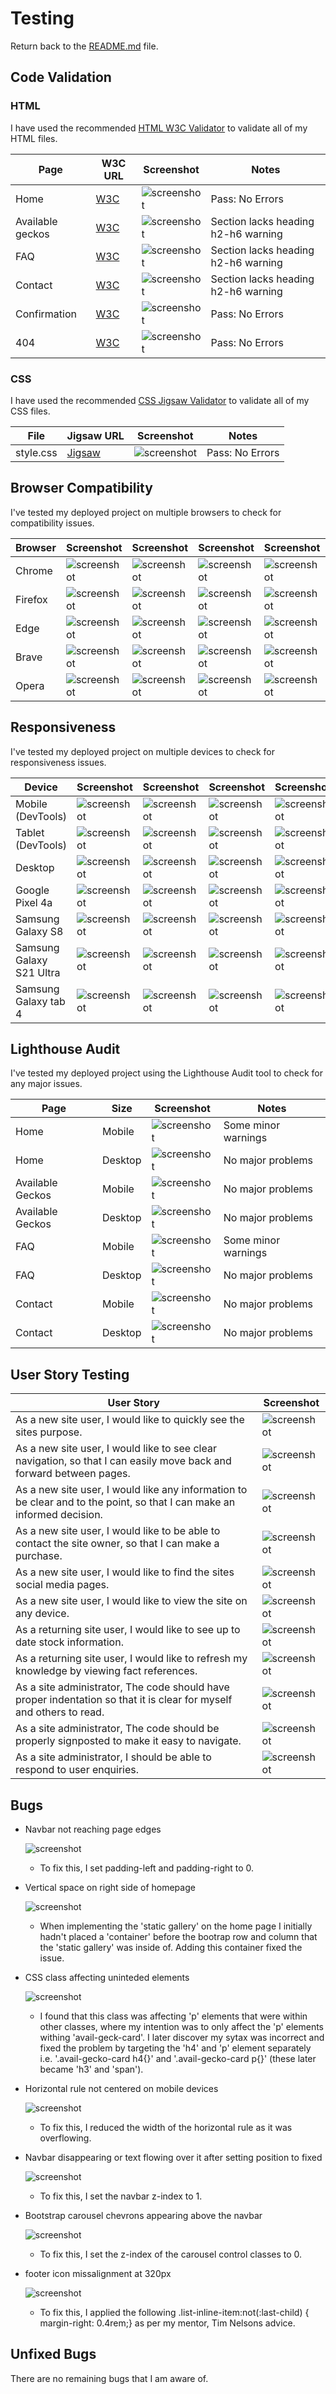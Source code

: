 # Testing

Return back to the [README.md](README.md) file.

## Code Validation

### HTML

I have used the recommended [HTML W3C Validator](https://validator.w3.org) to validate all of my HTML files.

| Page     | W3C URL                                                                                                     | Screenshot                                              | Notes                               |
| -------- | ----------------------------------------------------------------------------------------------------------- | ------------------------------------------------------- | ----------------------------------- |
| Home     | [W3C](https://validator.w3.org/nu/?doc=https://dougyb83.github.io/Lunas-Leopard-Geckos/index.html)   | ![screenshot](documentation/testing/html-validation-home.png)     | Pass: No Errors  |
| Available geckos  | [W3C](https://validator.w3.org/nu/?doc=https://dougyb83.github.io/Lunas-Leopard-Geckos/available-geckos.html) | ![screenshot](documentation/testing/html-validation-available-geckos.png)  | Section lacks heading h2-h6 warning            |
| FAQ     | [W3C](https://validator.w3.org/nu/?doc=https://dougyb83.github.io/Lunas-Leopard-Geckos/faq.html)    | ![screenshot](documentation/testing/html-validation-faq.png)     | Section lacks heading h2-h6 warning                     |
| Contact | [W3C](https://validator.w3.org/nu/?doc=https://dougyb83.github.io/Lunas-Leopard-Geckos/contact.html)   | ![screenshot](documentation/testing/html-validation-contact.png) | Section lacks heading h2-h6 warning      |
| Confirmation |[W3C](https://validator.w3.org/nu/?doc=https://dougyb83.github.io/Lunas-Leopard-Geckos/confirmation.html)    | ![screenshot](documentation/testing/html-validation-confirmation.png) | Pass: No Errors                     |
| 404        | [W3C](https://validator.w3.org/nu/?doc=https://dougyb83.github.io/Lunas-Leopard-Geckos/404.html)  | ![screenshot](documentation/testing/html-validation-404.png) | Pass: No Errors |

### CSS

I have used the recommended [CSS Jigsaw Validator](https://jigsaw.w3.org/css-validator) to validate all of my CSS files.


| File         | Jigsaw URL                                                                                                       | Screenshot                                             | Notes                              |
| ------------ | ---------------------------------------------------------------------------------------------------------------- | ------------------------------------------------------ | ---------------------------------- |
| style.css    | [Jigsaw](https://jigsaw.w3.org/css-validator/validator?uri=https%3A%2F%2Fdougyb83.github.io%2FLunas-Leopard-Geckos) | ![screenshot](documentation/testing/css-validation-style.png)    | Pass: No Errors                    |


## Browser Compatibility

I've tested my deployed project on multiple browsers to check for compatibility issues.

| Browser           | Screenshot                                     | Screenshot                                     | Screenshot                                     | Screenshot                                     | Notes                                |
| ----------------- | ---------------------------------------------- | ---------------------------------------------- | ---------------------------------------------- | ---------------------------------------------- | ------------------------------------ |
| Chrome            | ![screenshot](documentation/testing/browser-chrome.png)  | ![screenshot](documentation/testing/browser-chrome-avail.png)  | ![screenshot](documentation/testing/browser-chrome-faq.png)  | ![screenshot](documentation/testing/browser-chrome-contact.png)  | Works as expected                    |
| Firefox           | ![screenshot](documentation/testing/browser-firefox.png)  | ![screenshot](documentation/testing/browser-firefox-avail.png)  | ![screenshot](documentation/testing/browser-firefox-faq.png)  | ![screenshot](documentation/testing/browser-firefox-contact.png)  | Works as expected                    |
| Edge              | ![screenshot](documentation/testing/browser-edge.png)  | ![screenshot](documentation/testing/browser-edge-avail.png)  | ![screenshot](documentation/testing/browser-edge-faq.png)  | ![screenshot](documentation/testing/browser-edge-contact.png)  | Works as expected                    |
| Brave             | ![screenshot](documentation/testing/browser-brave.png)  | ![screenshot](documentation/testing/browser-brave-avail.png)  | ![screenshot](documentation/testing/browser-brave-faq.png)  | ![screenshot](documentation/testing/browser-brave-contact.png)  | Works as expected                    |
| Opera             | ![screenshot](documentation/testing/browser-opera.png)  | ![screenshot](documentation/testing/browser-opera-avail.png)  | ![screenshot](documentation/testing/browser-opera-faq.png)  | ![screenshot](documentation/testing/browser-opera-contact.png)  | Works as expected                    |

## Responsiveness

I've tested my deployed project on multiple devices to check for responsiveness issues.

| Device             | Screenshot                                        | Screenshot                                        | Screenshot                                        | Screenshot                                        | Notes                               |
| ------------------ | ------------------------------------------------- | ------------------------------------------------- | ------------------------------------------------- | ------------------------------------------------- | ----------------------------------- |
| Mobile (DevTools)  | ![screenshot](documentation/testing/responsive-mobile-dev-home.png)  | ![screenshot](documentation/testing/responsive-mobile-dev-avail.png)  |![screenshot](documentation/testing/responsive-mobile-dev-faq.png)  |![screenshot](documentation/testing/responsive-mobile-dev-contact.png)  |Works as expected                   |
| Tablet (DevTools)  | ![screenshot](documentation/testing/responsive-tablet-dev-home.png)  | ![screenshot](documentation/testing/responsive-tablet-dev-avail.png)  |![screenshot](documentation/testing/responsive-tablet-dev-faq.png)  |![screenshot](documentation/testing/responsive-tablet-dev-contact.png)  |Works as expected                   |
| Desktop            | ![screenshot](documentation/testing/responsive-desktop-home.png) | ![screenshot](documentation/testing/responsive-desktop-avail.png)  |![screenshot](documentation/testing/responsive-desktop-faq.png)  |![screenshot](documentation/testing/responsive-desktop-contact.png)  |Works as expected                |
| Google Pixel 4a | ![screenshot](documentation/testing/responsive-mobile-pixel-home.png)   | ![screenshot](documentation/testing/responsive-mobile-pixel-avail.png)  |![screenshot](documentation/testing/responsive-mobile-pixel-faq.png)  |![screenshot](documentation/testing/responsive-mobile-pixel-contact.png)  | Works as expected                  |
| Samsung Galaxy S8          | ![screenshot](documentation/testing/responsive-mobile-s8-home.png)  | ![screenshot](documentation/testing/responsive-mobile-s8-avail.png)  |![screenshot](documentation/testing/responsive-mobile-s8-faq.png)  |![screenshot](documentation/testing/responsive-mobile-s8-contact.png)  | Works as expected                  |
| Samsung Galaxy S21 Ultra          | ![screenshot](documentation/testing/responsive-mobile-s21-home.png)  | ![screenshot](documentation/testing/responsive-mobile-s21-avail.png)  |![screenshot](documentation/testing/responsive-mobile-s21-faq.png)  |![screenshot](documentation/testing/responsive-mobile-s21-contact.png)  | Works as expected                   |
| Samsung Galaxy tab 4          | ![screenshot](documentation/testing/responsive-tablet-tab4-home.png)  | ![screenshot](documentation/testing/responsive-tablet-tab4-avail.png)  |![screenshot](documentation/testing/responsive-tablet-tab4-faq.png)  |![screenshot](documentation/testing/responsive-tablet-tab4-contact.png)  | Works as expected                   |


## Lighthouse Audit

I've tested my deployed project using the Lighthouse Audit tool to check for any major issues.

| Page    | Size    | Screenshot                                                | Notes                                   |
| ------- | ------- | --------------------------------------------------------- | --------------------------------------- |
| Home    | Mobile  | ![screenshot](documentation/testing/lighthouse-home-mobile.png)     | Some minor warnings                     |
| Home    | Desktop | ![screenshot](documentation/testing/lighthouse-home-desktop.png)    | No major problems                            |
| Available Geckos   | Mobile  | ![screenshot](documentation/testing/lighthouse-avail-mobile.png)    | No major problems                     |
| Available Geckos   | Desktop | ![screenshot](documentation/testing/lighthouse-avail-desktop.png)   | No major problems                            |
| FAQ | Mobile  | ![screenshot](documentation/testing/lighthouse-faq-mobile.png)  | Some minor warnings  |
| FAQ | Desktop | ![screenshot](documentation/testing/lighthouse-faq-desktop.png) | No major problems  |
| Contact | Mobile | ![screenshot](documentation/testing/lighthouse-contact-desktop.png) | No major problems  |
| Contact | Desktop | ![screenshot](documentation/testing/lighthouse-contact-desktop.png) | No major problems  |

## User Story Testing

| User Story                                                                             | Screenshot                               |
| -------------------------------------------------------------------------------------- | ---------------------------------------- |
| As a new site user, I would like to quickly see the sites purpose.          | ![screenshot](documentation/jumbotron.png) |
| As a new site user, I would like to see clear navigation, so that I can easily move back and forward between pages.          | ![screenshot](documentation/navbar-desktop.png) |
| As a new site user, I would like any information to be clear and to the point, so that I can make an informed decision.          | ![screenshot](documentation/faq-cards.png) |
| As a new site user, I would like to be able to contact the site owner, so that I can make a purchase.          | ![screenshot](documentation/contact-form.png) |
| As a new site user, I would like to find the sites social media pages.          | ![screenshot](documentation/footer.png) |
| As a new site user, I would like to view the site on any device.          | ![screenshot](documentation/any-device.png) |
| As a returning site user, I would like to see up to date stock information.    | ![screenshot](documentation/testing/browser-chrome-avail.png) |
| As a returning site user, I would like to refresh my knowledge by viewing fact references.    | ![screenshot](documentation/faq-cards.png) |
| As a site administrator, The code should have proper indentation so that it is clear for myself and others to read. | ![screenshot](documentation/code-example.png) |
| As a site administrator, The code should be properly signposted to make it easy to navigate. | ![screenshot](documentation/code-example.png) |
| As a site administrator, I should be able to respond to user enquiries. | ![screenshot](documentation/contact-form.png) |

## Bugs

- Navbar not reaching page edges

  ![screenshot](documentation/bugs/navbar-bug.png)

  - To fix this, I set padding-left and padding-right to 0.


- Vertical space on right side of homepage

  ![screenshot](documentation/bugs/vertical-space-bug.png)

  - When implementing the 'static gallery' on the home page I initially hadn't placed a 'container' before the bootrap row and column that the 'static gallery' was inside of. Adding this container fixed the issue.

- CSS class affecting uninteded elements

  ![screenshot](documentation/bugs/p-style-bug.png)

  - I found that this class was affecting 'p' elements that were within other classes, where my intention was to only affect the 'p' elements withing 'avail-geck-card'. I later discover my sytax was incorrect and fixed the problem by targeting the 'h4' and 'p' element separately i.e. '.avail-gecko-card h4{}' and '.avail-gecko-card p{}' (these later became 'h3' and 'span').
- Horizontal rule not centered on mobile devices

  ![screenshot](documentation/bugs/hr-bug.png)

  - To fix this, I reduced the width of the horizontal rule as it was overflowing.
- Navbar disappearing or text flowing over it after setting position to fixed

  ![screenshot](documentation/bugs/navbar-z-index-bug.png)

  - To fix this, I set the navbar z-index to 1.
- Bootstrap carousel chevrons appearing above the navbar

  ![screenshot](documentation/bugs/carousel-chevron-bug.png)

  - To fix this, I set the z-index of the carousel control classes to 0.
- footer icon missalignment at 320px

  ![screenshot](documentation/bugs/icon-alignment-bug.png)

  - To fix this, I applied the following .list-inline-item:not(:last-child) {
    margin-right: 0.4rem;} as per my mentor, Tim Nelsons advice.

## Unfixed Bugs

There are no remaining bugs that I am aware of.
